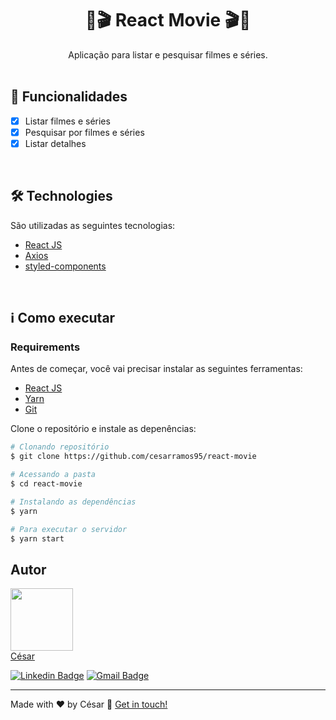 <h1 align="center"> 🎥🎬 React Movie 🎬🎥 </h1>

<div align="center">
  Aplicação para listar e pesquisar filmes e séries.

</div>

<br/>

## 📎 Funcionalidades
- [x] Listar filmes e séries
- [x] Pesquisar por filmes e séries
- [x] Listar detalhes

<br>

<div id="technologies">

## 🛠 Technologies
São utilizadas as seguintes tecnologias:
- [React JS](https://pt-br.reactjs.org/)
- [Axios](https://github.com/axios/axios)
- [styled-components](https://styled-components.com/)

</div>

<br>

<div id="run">

## ℹ Como executar

### Requirements

Antes de começar, você vai precisar instalar as seguintes ferramentas:
- [React JS](https://pt-br.reactjs.org/)
- [Yarn](https://yarnpkg.com)
- [Git](https://git-scm.com)

Clone o repositório e instale as depenências:

```bash
# Clonando repositório
$ git clone https://github.com/cesarramos95/react-movie

# Acessando a pasta
$ cd react-movie

# Instalando as dependências
$ yarn

# Para executar o servidor
$ yarn start
```

<div id="autor">

## Autor

<img src="https://avatars0.githubusercontent.com/u/41995703?s=460&u=e79d6900cae07be99d738d5388709b275f752356&v=4" width="100px" >
<br>
<a href="t.me/cesarramos95">César</a>

[![Linkedin Badge](https://img.shields.io/badge/-César-blue?style=flat-square&logo=Linkedin&logoColor=white&link=https://www.linkedin.com/in/cesararamos/)](https://www.linkedin.com/in/cesararamos/)
[![Gmail Badge](https://img.shields.io/badge/-cesarramos.aug@gmail.com-c14438?style=flat-square&logo=Gmail&logoColor=white&link=mailto:cesarramos.aug@gmail.com)](mailto:cesarramos.aug@gmail.com)

</div>

---

Made with ❤ by César 👋 [Get in touch!](https://linkedin.com/in/cesararamos)

